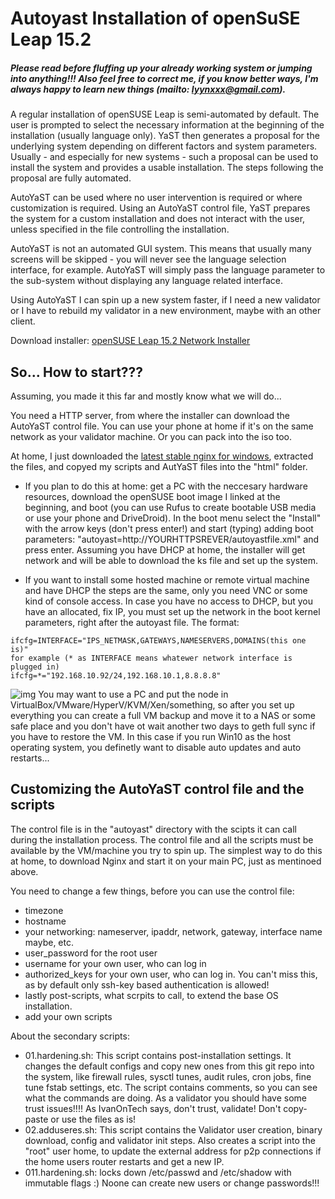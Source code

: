# Autoyast Installation of openSuSE Leap 15.2
##### Please read before fluffing up your already working system or jumping into anything!!! Also feel free to correct me, if you know better ways, I'm always happy to learn new things (mailto: lyynxxx@gmail.com).

A regular installation of openSUSE Leap is semi-automated by default. The user is prompted to select the necessary information at the beginning of the installation (usually language only). YaST then generates a proposal for the underlying system depending on different factors and system parameters. Usually - and especially for new systems - such a proposal can be used to install the system and provides a usable installation. The steps following the proposal are fully automated.

AutoYaST can be used where no user intervention is required or where customization is required. Using an AutoYaST control file, YaST prepares the system for a custom installation and does not interact with the user, unless specified in the file controlling the installation.

AutoYaST is not an automated GUI system. This means that usually many screens will be skipped - you will never see the language selection interface, for example. AutoYaST will simply pass the language parameter to the sub-system without displaying any language related interface.

Using AutoYaST I can spin up a new system faster, if I need a new validator or I have to rebuild my validator in a new environment, maybe with an other client.

Download installer: [openSUSE Leap 15.2 Network Installer](http://download.opensuse.org/distribution/leap/15.2/iso/openSUSE-Leap-15.2-NET-x86_64.iso)


## So... How to start???
Assuming, you made it this far and mostly know what we will do...

You need a HTTP server, from where the installer can download the AutoYaST control file. You can use your phone at home if it's on the same network as your validator machine. Or you can pack into the iso too.

At home, I just downloaded the [latest stable nginx for windows](http://nginx.org/download/nginx-1.18.0.zip), extracted the files, and copyed my scripts and AutYaST files into the "html" folder.

 - If you plan to do this at home: get a PC with the neccesary hardware resources, download the openSUSE boot image I linked at the beginning, and boot (you can use Rufus to create bootable USB media or use your phone and DriveDroid). In the boot menu select the "Install" with the arrow keys (don't press enter!) and start (typing) adding boot parameters: "autoyast=http://YOURHTTPSREVER/autoyastfile.xml" and press enter. Assuming you have DHCP at home, the installer will get network and will be able to download the ks file and set up the system.

  - If you want to install some hosted machine or remote virtual machine and have DHCP the steps are the same, only you need VNC or some kind of console access. In case you have no access to DHCP, but you have an allocated, fix IP, you must set up the network in the boot kernel parameters, right after the autoyast file. The format:
```
ifcfg=INTERFACE="IPS_NETMASK,GATEWAYS,NAMESERVERS,DOMAINS(this one is)"
for example (* as INTERFACE means whatewer network interface is plugged in)
ifcfg=*="192.168.10.92/24,192.168.10.1,8.8.8.8"
```
![img](https://gitlab.com/lyynxxx/stakingnode/-/blob/master/openSUSE/autoyast/img/autoyast01.PNG)
You may want to use a PC and put the node in VirtualBox/VMware/HyperV/KVM/Xen/something, so after you set up everything you can create a full VM backup and move it to a NAS or some safe place and you don't have ot wait another two days to geth full sync if you have to restore the VM.
In this case if you run Win10 as the host operating system, you definetly want to disable auto updates and auto restarts...


## Customizing the AutoYaST control file and the scripts
The control file is in the "autoyast" directory with the scipts it can call during the installation process. The control file and all the scripts must be available by the VM/machine you try to spin up. The simplest way to do this at home, to download Nginx and start it on your main PC, just as mentinoed above.

You need to change a few things, before you can use the control file:
 - timezone
 - hostname
 - your networking: nameserver, ipaddr, network, gateway, interface name maybe, etc. 
 - user_password for the root user
 - username for your own user, who can log in
 - authorized_keys for your own user, who can log in. You can't miss this, as by default only ssh-key based authentication is allowed!
 - lastly post-scripts, what scrpits to call, to extend the base OS installation.
 - add your own scripts

About the secondary scripts:
 - 01.hardening.sh: This script contains post-installation settings. It changes the default configs and copy new ones from this git repo into the system, like firewall rules, sysctl tunes, audit rules, cron jobs, fine tune fstab settings, etc. The script contains comments, so you can see what the commands are doing. As a validator you should have some trust issues!!!! As IvanOnTech says, don't trust, validate! Don't copy-paste or use the files as is!
 - 02.adduseres.sh: This script contains the Validator user creation, binary download, config and validator init steps. Also creates a script into the "root" user home, to update the external address for p2p connections if the home users router restarts and get a new IP.
 - 011.hardening.sh: locks down /etc/passwd and /etc/shadow with immutable flags :) Noone can create new users or change passwords!!!
 